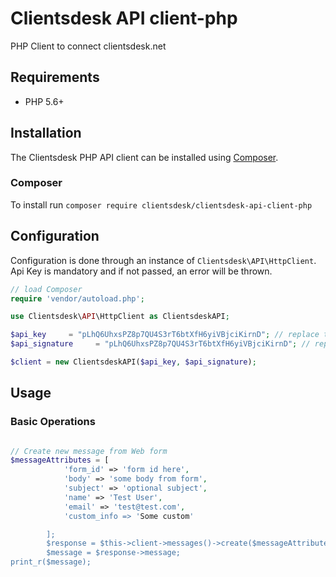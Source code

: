 # Clientsdesk API client-php
PHP Client to connect clientsdesk.net

## Requirements
* PHP 5.6+

## Installation

The Clientsdesk PHP API client can be installed using [Composer](https://packagist.org/packages/clientsdesk/clientsdesk-api-client-php).

### Composer

To install run `composer require clientsdesk/clientsdesk-api-client-php`

## Configuration

Configuration is done through an instance of `Clientsdesk\API\HttpClient`.
Api Key is mandatory and if not passed, an error will be thrown.

``` php
// load Composer
require 'vendor/autoload.php';

use Clientsdesk\API\HttpClient as ClientsdeskAPI;

$api_key     = "pLhQ6UhxsPZ8p7QU4S3rT6btXfH6yiVBjciKirnD"; // replace this with your api key
$api_signature     = "pLhQ6UhxsPZ8p7QU4S3rT6btXfH6yiVBjciKirnD"; // replace this with your api signature

$client = new ClientsdeskAPI($api_key, $api_signature);
```

## Usage

### Basic Operations

``` php

// Create new message from Web form
$messageAttributes = [
            'form_id' => 'form id here',
            'body' => 'some body from form',
            'subject' => 'optional subject',
            'name' => 'Test User',
            'email' => 'test@test.com',
            'custom_info => 'Some custom'

        ];
        $response = $this->client->messages()->create($messageAttributes);
        $message = $response->message;
print_r($message);

```